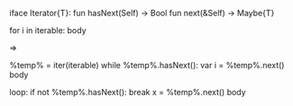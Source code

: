 iface Iterator{T}:
    fun hasNext(Self) -> Bool
    fun next(&Self) -> Maybe{T}

for i in iterable:
   body


=>

%temp% = iter(iterable)
while %temp%.hasNext():
    var i = %temp%.next()
    body

loop:
   if not %temp%.hasNext():
       break
    x = %temp%.next()
    body
